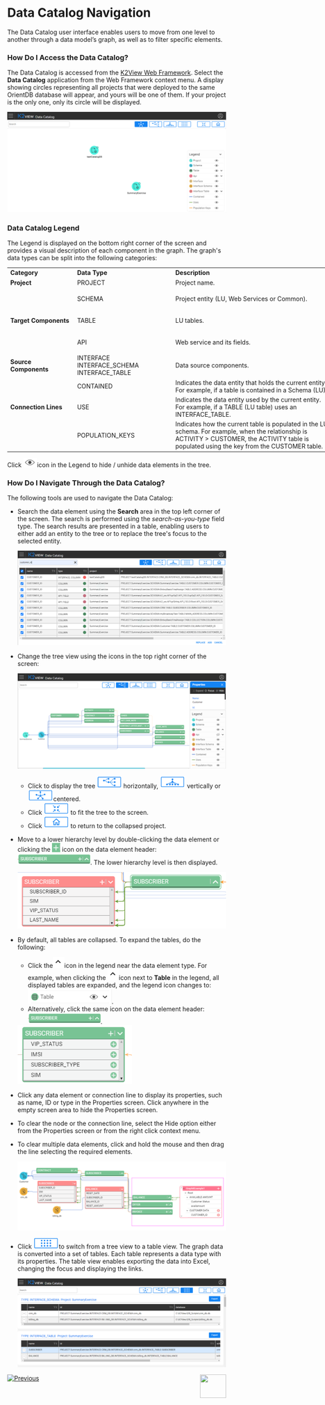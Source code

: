 # Data Catalog Navigation

The Data Catalog user interface enables users to move from one level to another through a data model’s graph, as well as to filter specific elements.  

### How Do I Access the Data Catalog?

The Data Catalog is accessed from the [K2View Web Framework](/articles/30_web_framework/01_web_framework_overview.md). Select the **Data Catalog** application from the Web Framework context menu. A display showing circles representing all projects that were deployed to the same OrientDB database will appear, and yours will be one of them. If your project is the only one, only its circle will be displayed. 

<img src="images/33_02_proj.PNG" alt="image"  />

### Data Catalog Legend

The Legend is displayed on the bottom right corner of the screen and provides a visual description of each component in the graph. The graph's data types can be split into the following categories:

<table style="width: 750px;">
<tbody>
<tr >
<td style="width: 150px;"><strong>Category</strong></td>
<td style="width: 200px;"><strong>Data Type</strong></td>
<td style="width: 400px;"><strong>Description</strong></td>
</tr>
<tr >
<td style="width: 120px;"><strong>Project</strong></td>
<td style="height: 18px; width: 226px;">PROJECT</td>
<td style="height: 18px; width: 308px;">Project name.</td>
</tr>
  <tr >
<td style="width: 120px;" rowspan="3"><strong>Target Components</strong></td>
<td style="width: 226px; height: 28px;">SCHEMA</td>
<td style="width: 308px; height: 28px;">
<p>Project entity (LU, Web Services or Common).</p>
</td>
</tr>
<tr>
<td style="width: 226px;">TABLE</td>
<td style="width: 308px;">
<p>LU tables.</p>
</td>
</tr>
<tr>
<td style="width: 226px;">API</td>
<td style="width: 308px;">
<p>Web service and its fields.</p>
</td>
</tr>

<tr >
<td style="width: 120px;"><strong>Source Components</strong></td>
<td style="height: 18px; width: 226px;">INTERFACE INTERFACE_SCHEMA INTERFACE_TABLE&nbsp;</td>
<td style="height: 18px; width: 308px;">Data source components.</td>
</tr>
<tr >
<td style="width: 120px;" rowspan="3"><strong>Connection Lines</strong><br /><strong><br /></strong><strong><br /></strong></td>
<td style="height: 18px; width: 226px;">CONTAINED</td>
<td style="height: 18px; width: 308px;">Indicates the data entity that holds the current entity. For example, if a table is contained in a Schema (LU).</td>
</tr>
<tr>
<td style="height: 16px; width: 226px;">USE</td>
<td style="height: 16px; width: 308px;">Indicates the data entity used by the current entity. For example, if a TABLE (LU table) uses an INTERFACE_TABLE.</td>
</tr>
<tr>
<td style="width: 226px;">POPULATION_KEYS</td>
<td style="width: 308px;">Indicates how the current table is populated in the LU schema. For example, when the relationship is ACTIVITY &gt; CUSTOMER, the ACTIVITY table is populated using the key from the CUSTOMER table.</td>
</tr>
</tbody>
</table>

Click ![image](images/hide_icon.PNG)icon in the Legend to hide / unhide data elements in the tree. 

### How Do I Navigate Through the Data Catalog?

The following tools are used to navigate the Data Catalog:

* Search the data element using the **Search** area in the top left corner of the screen. The search is performed using the *search-as-you-type* field type. The search results are presented in a table, enabling users to either add an entity to the tree or to replace the tree's focus to the selected entity.

  ![image](images/33_02_search.PNG)

* Change the tree view using the icons in the top right corner of the screen:

  ![image](images/33_01_tree.PNG)

  * Click to display the tree <img src="images/33_H.png" alt="image" style="zoom: 67%;" /> horizontally, <img src="images/33_V.png" alt="image" style="zoom: 67%;" /> vertically or <img src="images/33_center.png" alt="image" style="zoom: 67%;" />centered.
  * Click <img src="images/33_02_fit.PNG" alt="image" style="zoom: 67%;" /> to fit the tree to the screen.
  * Click <img src="images/33_02_home.PNG" alt="image" style="zoom: 67%;" /> to return to the collapsed project.

* Move to a lower hierarchy level by double-clicking the data element or clicking the <img src="images/plus_icon.PNG" alt="image" style="zoom: 85%;"/> icon  on the data element header: <img src="images/expand_table_1.PNG" alt="image" style="zoom: 85%;"/>. The lower hierarchy level is then displayed.

  ​	<img src="images/hierarchy.PNG" alt="image" style="zoom: 85%;"/>

* By default, all tables are collapsed. To expand the tables, do the following:

  * Click the<img src="images/expand_icon.PNG" alt="image"/>icon in the legend near the data element type. For example, when clicking the <img src="images/expand_icon.PNG" alt="image"/>icon next to **Table** in the legend, all displayed tables are expanded, and the legend icon changes to:  <img src="images/expand_table.PNG" alt="image" style="zoom: 85%;"/>.
  * Alternatively, click the same icon on the data element header: <img src="images/expand_table_1.PNG" alt="image" style="zoom: 85%;"/>.

  <img src="images/expand.PNG" alt="image" style="zoom: 85%;"/>

* Click any data element or connection line to display its properties, such as name, ID or type in the Properties screen. Click anywhere in the empty screen area to hide the Properties screen.

* To clear the node or the connection line, select the Hide option either from the Properties screen or from the right click context menu. 

* To clear multiple data elements, click and hold the mouse and then drag the line selecting the required elements.

  <img src="images/33_02_select.PNG" alt="image" style="zoom: 55%;" />

* Click <img src="images/33_T.PNG" alt="image" style="zoom: 67%;" />to switch from a tree view to a table view. The graph data is converted into a set of tables. Each table represents a data type with its properties. The table view enables exporting the data into Excel, changing the focus and displaying the links.

  ![image](images/33_02_table.PNG)



[![Previous](/articles/images/Previous.png)](03_build_and_write_catalog.md)[<img align="right" width="60" height="54" src="/articles/images/Next.png">](06_override_data_catalog.md) 
